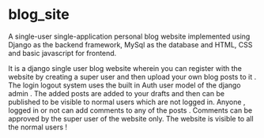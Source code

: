 # blog_site
 A single-user single-application personal blog website implemented using Django as the backend framework, MySql as the database 
 and HTML, CSS and basic javascript for frontend.

It is a django single user blog website wherein you can register with the website by creating a super user and then upload your own blog 
posts to it . The login logout system uses the built in Auth user model of the django admin .
The added posts are added to your drafts and then can be published to be visible to normal users which are not logged in. 
Anyone , logged in or not can add comments to any of the posts . Comments can be approved by the super user of the website only.
The website is visible to all the normal users !
